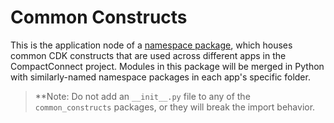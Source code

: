 # Common Constructs

This is the application node of a [namespace package](https://docs.python.org/3/glossary.html#term-namespace-package), which
houses common CDK constructs that are used across different apps in the CompactConnect project. Modules in this package
will be merged in Python with similarly-named namespace packages in each app's specific folder.

> **Note: Do not add an `__init__.py` file to any of the `common_constructs` packages, or they will break the
> import behavior.

